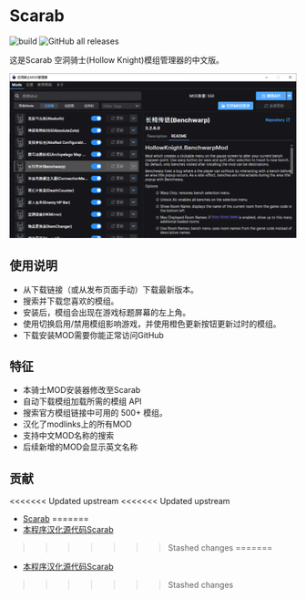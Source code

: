 # Scarab
![build](https://github.com/fifty-six/Scarab/actions/workflows/dotnet.yml/badge.svg)
![GitHub all releases](https://img.shields.io/github/downloads/fifty-six/Scarab/total)

这是Scarab 空洞骑士(Hollow Knight)模组管理器的中文版。

![screenshot](https://github.com/huaisha1224/HollowKnightMODManager/blob/main/screenshot.png)

## 使用说明
- 从下载链接（或从发布页面手动）下载最新版本。
- 搜索并下载您喜欢的模组。
- 安装后，模组会出现在游戏标题屏幕的左上角。
- 使用切换启用/禁用模组影响游戏，并使用橙色更新按钮更新过时的模组。
- 下载安装MOD需要你能正常访问GitHub

## 特征
- 本骑士MOD安装器修改至Scarab
- 自动下载模组加载所需的模组 API
- 搜索官方模组链接中可用的 500+ 模组。
- 汉化了modlinks上的所有MOD
- 支持中文MOD名称的搜索
- 后续新增的MOD会显示英文名称


## 贡献
<<<<<<< Updated upstream
<<<<<<< Updated upstream
- [Scarab](https://github.com/fifty-six/Scarab)
=======
- [本程序汉化源代码Scarab](https://github.com/fifty-six/Scarab)
>>>>>>> Stashed changes
=======
- [本程序汉化源代码Scarab](https://github.com/fifty-six/Scarab)
>>>>>>> Stashed changes
